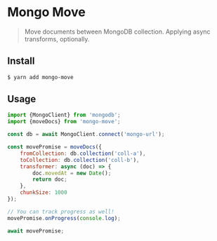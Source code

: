# Mongo Move

> Move documents between MongoDB collection. Applying async transforms, optionally.

## Install

```sh
$ yarn add mongo-move
```

## Usage

```js
import {MongoClient} from 'mongodb';
import {moveDocs} from 'mongo-move';

const db = await MongoClient.connect('mongo-url');

const movePromise = moveDocs({
    fromCollection: db.collection('coll-a'),
    toCollection: db.collection('coll-b'),
    transformer: async (doc) => {
        doc.movedAt = new Date();
        return doc;
    },
    chunkSize: 1000
});

// You can track progress as well!
movePromise.onProgress(console.log);

await movePromise;
```

